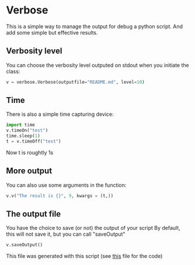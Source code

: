 # Verbose
This is a simple way to manage the output for debug a python script.
And add some simple but effective results.
## Verbosity level
You can choose the verbosity level outputed on stdout when you initiate
the class:
```python
v = verbose.Verbose(outputfile="README.md", level=10)
```
## Time
There is also a simple time capturing device:
```python
import time
v.timeOn("test")
time.sleep(1)
t = v.timeOff("test")
```
Now t is roughtly 1s
## More output
You can also use some arguments in the function:
```python
v.v("The result is {}", 9, kwargs = (t,))
```
## The output file
You have the choice to save (or not) the output of your script
By default, this will not save it, but you can call "saveOutput"
```python
v.saveOutput()
```
This file was generated with this script
(see [this](https://github.com/tomMoulard/verbose/blob/master/README-gen.py) file for the code)
